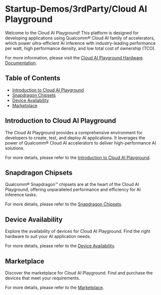 # Startup-Demos/3rdParty/Cloud AI Playground

Welcome to the Cloud AI Playground! This platform is designed for developing applications using Qualcomm® Cloud AI family of accelerators, which power ultra-efficient AI inference with industry-leading performance per watt, high performance density, and low total cost of ownership (TCO).

For more information, please visit the [Cloud AI Playground Hardware Documentation](../../Hardware/Cloud%20AI%20Playground.md).

## Table of Contents

- [Introduction to Cloud AI Playground](#introduction-to-cloud-ai-playground)
- [Snapdragon Chipsets](#snapdragon-chipsets)
- [Device Availability](#device-availability)
- [Marketplace](#marketplace)

## Introduction to Cloud AI Playground

The Cloud AI Playground provides a comprehensive environment for developers to create, test, and deploy AI applications. It leverages the power of Qualcomm® Cloud AI accelerators to deliver high-performance AI solutions.

For more details, please refer to the [Introduction to Cloud AI Playground](../../Hardware/Cloud%20AI%20Playground.md#introduction-to-cloud-ai-playground).

## Snapdragon Chipsets

Qualcomm® Snapdragon™ chipsets are at the heart of the Cloud AI Playground, offering unparalleled performance and efficiency for AI inference tasks.

For more details, please refer to the [Snapdragon Chipsets](../../Hardware/Cloud%20AI%20Playground.md#snapdragon-chipsets).

## Device Availability

Explore the availability of devices for Cloud AI Playground. Find the right hardware to suit your AI application needs.

For more details, please refer to the [Device Availability](../../Hardware/Cloud%20AI%20Playground.md#device-availability).

## Marketplace

Discover the marketplace for Cloud AI Playground. Find and purchase the devices that meet your requirements.

For more details, please refer to the [Marketplace](../../Hardware/Cloud%20AI%20Playground.md#marketplace).
